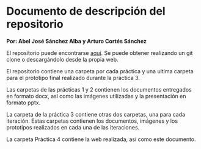 # Documento de descripción del repositorio

**Por: Abel José Sánchez Alba y Arturo Cortés Sánchez**

El repositorio puede encontrarse [aquí](https://github.com/arturocs/DES_UGR). Se puede obtener realizando un git clone o descargándolo desde la propia web.

El repositorio contiene una carpeta por cada práctica y una ultima carpeta para el prototipo final realizado durante la práctica 3. 

Las carpetas de las prácticas 1 y 2 contienen los documentos entregados en formato docx, así como las imágenes utilizadas y la presentación en formato pptx. 

La carpeta de la práctica 3 contiene otras dos carpetas, una para cada iteración. Estas carpetas contienen los documentos, imágenes y los prototipos realizados en cada una de las iteraciones. 

La carpeta Práctica 4 contiene la web realizada, así como este documento.

